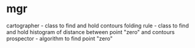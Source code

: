 # mgr

cartographer - class to find and hold contours
folding rule - class to find and hold histogram of distance between point "zero" and contours
prospector   - algorithm to find point "zero"
